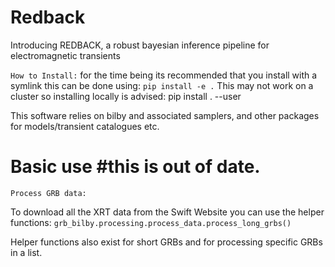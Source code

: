 # Redback
Introducing REDBACK, a robust bayesian inference pipeline for electromagnetic transients

`How to Install:`
for the time being its recommended that you install with a symlink
this can be done using:
 `pip install -e .`
 This may not work on a cluster so installing locally is advised:
 pip install . --user

 This software relies on bilby and associated samplers, and other packages for models/transient catalogues etc.

 # Basic use #this is out of date.
 `Process GRB data:`

To download all the XRT data from the Swift Website you can use the helper functions:
`grb_bilby.processing.process_data.process_long_grbs()`

Helper functions also exist for short GRBs and for processing specific GRBs in a list.
